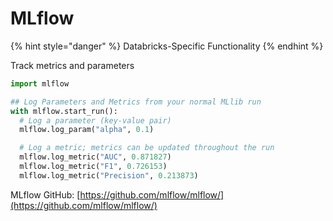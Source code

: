 # MLflow

{% hint style="danger" %}
Databricks-Specific Functionality
{% endhint %}

Track metrics and parameters

```python
import mlflow

## Log Parameters and Metrics from your normal MLlib run
with mlflow.start_run():
  # Log a parameter (key-value pair)
  mlflow.log_param("alpha", 0.1)

  # Log a metric; metrics can be updated throughout the run
  mlflow.log_metric("AUC", 0.871827)
  mlflow.log_metric("F1", 0.726153)
  mlflow.log_metric("Precision", 0.213873)
```

MLflow GitHub: [https://github.com/mlflow/mlflow/](https://github.com/mlflow/mlflow/)
